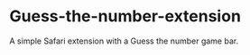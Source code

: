 Guess-the-number-extension
==========================

A simple Safari extension with a Guess the number game bar.
